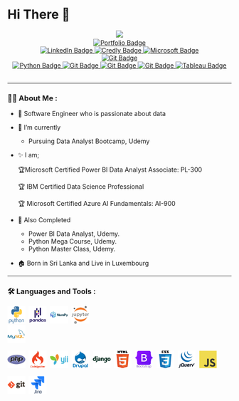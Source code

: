 
<h1>Hi There 👋</h1>

<div id="header" align="center">
  <img src="https://media.giphy.com/media/paTz7UZbPfTZFRYnnB/giphy.gif" width="200"/>
</div>
<div id="badges" align="center">
  <a href="https://github.com/hashinil/hashinil">
    <img src="https://img.shields.io/badge/PORTFOLIO-000000.svg?style=for-the-badge&logo=&logoColor=white" alt="Portfolio Badge"/>
  </a>
</div>
<div id="badges" align="center">
  <a href="https://www.linkedin.com/in/hashiniliyanage/">
    <img src="https://img.shields.io/badge/LinkedIn-0A66C2.svg?style=for-the-badge&logo=LinkedIn&logoColor=white" alt="LinkedIn Badge"/>
  </a>
  <a href="https://www.credly.com/users/hashini-liyanage">
    <img src="https://img.shields.io/badge/Credly-FF6B00.svg?style=for-the-badge&logo=Credly&logoColor=white" alt="Credly Badge"/>
  </a>
  <a href="https://learn.microsoft.com/en-us/users/hashiniliyanage-8827/credentials/a2c41d277115e681">
    <img src="https://img.shields.io/badge/Microsoft-1D2570.svg?style=for-the-badge&logo=Microsoft&logoColor=white" alt="Microsoft Badge"/>
  </a>
</div>
<div id="badges" align="center">
  <a href="https://github.com/hashinil/hashinil">
    <img src="https://img.shields.io/badge/GitHub-181717.svg?style=for-the-badge&logo=GitHub&logoColor=white" alt="Git Badge"/>
  </a>
</div>
<div id="badges" align="center">
  <a href="https://www.credly.com/users/hashini-liyanage">
    <img src="https://img.shields.io/badge/PYTHON-FFBF00.svg?style=for-the-badge&logo=Python&logoColor=white" alt="Python Badge"/>
  </a>
  <a href="https://github.com/hashinil/hashinil">
    <img src="https://img.shields.io/badge/MYSQL-3944BC.svg?style=for-the-badge&logo=MySql&logoColor=white" alt="Git Badge"/>
  </a>
  <a href="https://github.com/hashinil/hashinil">
    <img src="https://img.shields.io/badge/EXCEL-26580F.svg?style=for-the-badge&logo=GitHub&logoColor=white" alt="Git Badge"/>
  </a>
  <a href="https://github.com/hashinil/hashinil">
    <img src="https://img.shields.io/badge/POWERBI-FFBA00.svg?style=for-the-badge&logo=GitHub&logoColor=white" alt="Git Badge"/>
  </a>
  <a href="https://www.credly.com/users/hashini-liyanage">
    <img src="https://img.shields.io/badge/Tableau-349FBA.svg?style=for-the-badge&logo=Tableau&logoColor=white" alt="Tableau Badge"/>
  </a>
</div>
</br>


---

### :woman_technologist: About Me :

- 🔭 Software Engineer who is passionate about data 

  
- 🌱 I’m currently
    - Pursuing Data Analyst Bootcamp, Udemy

      
- ✨ I am;
  
    :trophy:Microsoft Certified Power BI Data Analyst Associate: PL-300

    :trophy: IBM Certified Data Science Professional
    
    :trophy: Microsoft Certified Azure AI Fundamentals: AI-900

  
- 🌱 Also Completed
    - Power BI Data Analyst, Udemy.
    - Python Mega Course, Udemy.
    - Python Master Class, Udemy.

  
- :house: Born in Sri Lanka and Live in Luxembourg

---

### :hammer_and_wrench: Languages and Tools :
<div>
  <img src="https://github.com/devicons/devicon/blob/master/icons/python/python-original-wordmark.svg" title="Python" alt="py" width="40" height="40"/>&nbsp;
  <img src="https://github.com/devicons/devicon/blob/master/icons/pandas/pandas-original-wordmark.svg" title="Pandas" alt="pandas" width="40" height="40"/>&nbsp; 
  <img src="https://github.com/devicons/devicon/blob/master/icons/numpy/numpy-original-wordmark.svg" title="Numpy" alt="numpy" width="40" height="40"/>&nbsp;
  <img src="https://github.com/devicons/devicon/blob/master/icons/jupyter/jupyter-original-wordmark.svg" title="Jupyter" alt="jupyter" width="40" height="40"/>&nbsp;
</div> 
<div>
  <img src="https://github.com/devicons/devicon/blob/master/icons/mysql/mysql-original-wordmark.svg" title="Mysql" alt="mysql" width="40" height="40"/>&nbsp;
  
  <img src="https://github.com/devicons/devicon/blob/master/icons/php/php-original.svg" title="Php" alt="php" width="40" height="40"/>&nbsp;
  <img src="https://github.com/devicons/devicon/blob/master/icons/codeigniter/codeigniter-plain-wordmark.svg" title="Codeigniter" alt="codeigniter" width="40" height="40"/>&nbsp;
  <img src="https://github.com/devicons/devicon/blob/master/icons/yii/yii-original-wordmark.svg" title="yii" alt="Yii" width="40" height="40"/>&nbsp;
  <img src="https://github.com/devicons/devicon/blob/master/icons/drupal/drupal-original-wordmark.svg" title="Drupal" alt="drupal" width="40" height="40"/>&nbsp;
  <img src="https://github.com/devicons/devicon/blob/master/icons/django/django-plain-wordmark.svg" title="Django" alt="django" width="40" height="40"/>&nbsp;
  <img src="https://github.com/devicons/devicon/blob/master/icons/html5/html5-original-wordmark.svg" title="HTML5" alt="html5" width="40" height="40"/>&nbsp;
  <img src="https://github.com/devicons/devicon/blob/master/icons/bootstrap/bootstrap-original-wordmark.svg" title="BS" alt="bs" width="40" height="40"/>&nbsp;
  <img src="https://github.com/devicons/devicon/blob/master/icons/css3/css3-original-wordmark.svg" title="CSS" alt="css" width="40" height="40"/>&nbsp;
  <img src="https://github.com/devicons/devicon/blob/master/icons/jquery/jquery-original-wordmark.svg" title="Jquery" alt="jquery" width="40" height="40"/>&nbsp;
  <img src="https://github.com/devicons/devicon/blob/master/icons/javascript/javascript-original.svg" title="JS" alt="js" width="40" height="40"/>&nbsp;
</div>
<div>
  <img src="https://github.com/devicons/devicon/blob/master/icons/git/git-original-wordmark.svg" title="Git" alt="git" width="40" height="40"/>&nbsp;
  <img src="https://github.com/devicons/devicon/blob/master/icons/jira/jira-original-wordmark.svg" title="Jira" alt="jira" width="40" height="40"/>&nbsp;
</div>
  

<!--
**hashinil/hashinil** is a ✨ _special_ ✨ repository because its `README.md` (this file) appears on your GitHub profile.

Here are some ideas to get you started:

- 🔭 I’m currently working on ...
- 🌱 I’m currently learning ...
- 👯 I’m looking to collaborate on ...
- 🤔 I’m looking for help with ...
- 💬 Ask me about ...
- 📫 How to reach me: ...
- 😄 Pronouns: ...
- ⚡ Fun fact: ...
-->
